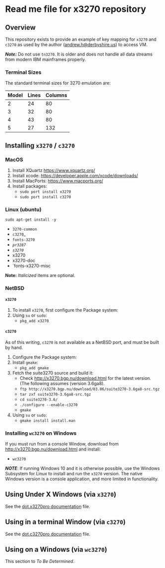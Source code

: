 # Read me file for x3270 repository

## Overview

This repository exists to provide an example of key mapping for `x3270` and `c3270` as used by the author (andrew.h@derbyshire.us) to access VM.

***Note:*** Do not use `tn3270`.  It is older and does not handle all data streams from modern IBM mainframes properly.

### Terminal Sizes

The standard terminal sizes for 3270 emulation are:

| Model | Lines | Columns |
| ----- | ----- | ------- |
|  2    |   24  |   80    |
|  3    |   32  |   80    |
|  4    |   43  |   80    |
|  5    |   27  |   132   |

## Installing `x3270` / `c3270`

### MacOS

1. Install XQuartz https://www.xquartz.org/
1. Install xcode: https://developer.apple.com/xcode/downloads/
1. Install MacPorts: https://www.macports.org/
1. Install packages:
   * `sudo port install x3270`
   * `sudo port install c3270`

### Linux (ubuntu)

`sudo apt-get install -y`
* `3270-common`
* `c3270`_
* `fonts-3270`
* _`pr3287`_
* _`s3270`_
* x3270
* x3270-doc
* `fonts-x3270-misc

__Note:__ _Italicized_ items are optional.

### NetBSD

#### `x3270`

1. To install `x3270`, first configure the Package system:
1. Using `su` or `sudo`:
   * `pkg_add x3270`

#### `c3270`

As of this writing, `c3270` is not available as a NetBSD port, and must be built by hand.

1. Configure the Package system:
1. Install `gmake`:
   * `pkg_add gmake`
1. Fetch the suite3270 source and build it:
   * Check http://x3270.bgp.nu/download.html  for the latest version.  
     (The following assumes (version 3.6ga8).
   * `ftp http://x3270.bgp.nu/download/03.06/suite3270-3.6ga8-src.tgz`
   * `tar zxf suite3270-3.6ga8-src.tgz`
   * `cd suite3270-3.6/`
   * `./configure --enable-c3270`
   * `gmake`
 1. Using `su` or `sudo`:
    * `gmake install install.man`

### Installing `wc3270` on Windows

If you must run from a console Window, download from http://x3270.bgp.nu/download.html and install:
* `wc3270`

***NOTE***: If running Windows 10 and it is otherwise possible, use the Windows Subsystem for Linux to install and run the `x3270` version.  The native Windows version is a console application, and more limited in functionality.

## Using Under X Windows (via `x3270`)

See the [dot.x3270pro documentation](dot.x3270pro.md) file.

## Using in a terminal Window (via `c3270`)

See the [dot.c3270pro documentation](dot.c3270pro.md) file.

## Using on a Windows (via `wc3270`)

This section to _To Be Determined_.

